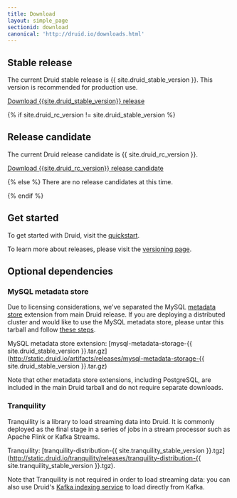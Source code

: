 ```yaml
---
title: Download
layout: simple_page
sectionid: download
canonical: 'http://druid.io/downloads.html'
---
```


## Stable release

The current Druid stable release is {{ site.druid_stable_version }}. This version is recommended for production use.

<p>
<a class="large-button download" href="http://static.druid.io/artifacts/releases/druid-{{ site.druid_stable_version }}-bin.tar.gz" onclick="trackDownload('button', 'http://static.druid.io/artifacts/releases/druid-{{ site.druid_stable_version }}-bin.tar.gz');return false;"><span class="fa fa-download"></span> Download {{site.druid_stable_version}} release</a><br>
</p>

{% if site.druid_rc_version != site.druid_stable_version %}
## Release candidate

The current Druid release candidate is {{ site.druid_rc_version }}.
<p>
<a class="large-button download" href="http://static.druid.io/artifacts/releases/druid-{{ site.druid_rc_version }}-bin.tar.gz" onclick="trackDownload('button', 'http://static.druid.io/artifacts/releases/druid-{{ site.druid_rc_version }}-bin.tar.gz');return false;"><span class="fa fa-download"></span> Download {{site.druid_rc_version}} release candidate</a><br>
</p>

{% else %}
There are no release candidates at this time.

{% endif %}

## Get started

To get started with Druid, visit the [quickstart](/docs/latest/tutorials/quickstart.html).

To learn more about releases, please visit the [versioning page](/docs/latest/development/versioning.html).

## Optional dependencies

### MySQL metadata store

Due to licensing considerations, we've separated the MySQL [metadata store](/docs/latest/dependencies/metadata-storage) extension from main Druid release.
If you are deploying a distributed cluster and would like to use the MySQL metadata store, please untar this tarball and follow [these steps](/docs/latest/operations/including-extensions).

MySQL metadata store extension: [mysql-metadata-storage-{{ site.druid_stable_version }}.tar.gz](http://static.druid.io/artifacts/releases/mysql-metadata-storage-{{ site.druid_stable_version }}.tar.gz)

Note that other metadata store extensions, including PostgreSQL, are included in the main Druid tarball and do not require separate downloads.

### Tranquility

Tranquility is a library to load streaming data into Druid. It is commonly deployed as the final stage in a series of jobs in a stream processor such as Apache Flink or Kafka Streams.

Tranquility: [tranquility-distribution-{{ site.tranquility_stable_version }}.tgz](http://static.druid.io/tranquility/releases/tranquility-distribution-{{ site.tranquility_stable_version }}.tgz).

Note that Tranquility is not required in order to load streaming data: you can also use Druid's [Kafka indexing service](/docs/latest/development/extensions-core/kafka-ingestion.html) to load directly from Kafka.
